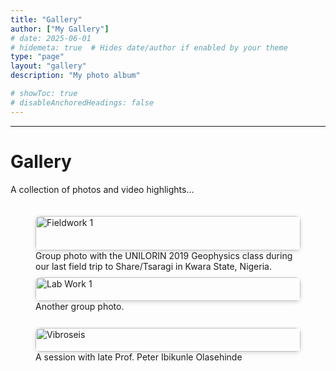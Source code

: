 ```yaml
---
title: "Gallery"
author: ["My Gallery"]
# date: 2025-06-01
# hidemeta: true  # Hides date/author if enabled by your theme
type: "page"
layout: "gallery"
description: "My photo album"

# showToc: true
# disableAnchoredHeadings: false
---
```


---

# Gallery

A collection of photos and video highlights...


<style>
.gallery-grid {
  display: grid;
  grid-template-columns: repeat(auto-fit, minmax(250px, 1fr));
  gap: 15px;
  margin-top: 20px;
}

.gallery-grid img {
  width: 100%; /* Full container width */
  height: auto; /* Maintain aspect ratio */
  border-radius: 8px; /* Rounded corners */
  box-shadow: 0 2px 6px rgba(0,0,0,0.15); /* Subtle shadow */
  transition: transform 0.2s ease-in-out; /* Smooth hover animation */
}

.gallery-grid img:hover {
  transform: scale(1.03); /* Slight zoom on hover */
}

.gallery-grid video {
  width: 100%;
  border-radius: 8px; /* Matches image styling */
  box-shadow: 0 2px 6px rgba(0,0,0,0.15); 
}
</style>



<div class="gallery-grid">

  <figure>
    <img src="/images/gallery/pic1.jpeg" alt="Fieldwork 1" />
    <figcaption>Group photo with the UNILORIN 2019 Geophysics class during our last field trip to Share/Tsaragi in Kwara State, Nigeria.</figcaption>
  </figure>

  <figure>
    <img src="/images/gallery/pic2.jpg" alt="Lab Work 1" />
    <figcaption>Another group photo.</figcaption>
  </figure>

  <figure>
    <img src="/images/gallery/pic3.JPG" alt="Vibroseis" />
    <figcaption>A session with late Prof. Peter Ibikunle Olasehinde</figcaption>
  </figure>

  
  <!--<img src="/images/gallery/pic4.jpg" alt="Description 4" />
  <img src="/images/gallery/pic5.jpg" alt="Description 5" />
  <img src="/images/gallery/pic6.jpg" alt="Description 6" />
  <img src="/images/gallery/pic7.jpg" alt="Description 7" />
  <img src="/images/gallery/pic8.jpg" alt="Description 8" />
  <img src="/images/gallery/pic9.jpg" alt="Description 9" />
  <img src="/images/gallery/pic10.jpg" alt="Description 10" />-->

  <!--<figure>
    <video controls>
      <source src="/images/gallery/video1.mp4" type="video/mp4">
      Your browser does not support the video tag.
    </video>
    <figcaption>Short clip from field survey with seismic equipment.</figcaption>
  </figure>-->

</div>

